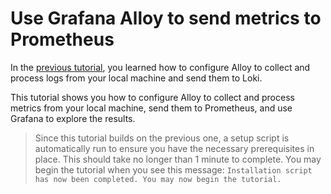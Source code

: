 # Use Grafana Alloy to send metrics to Prometheus

In the [previous tutorial](https://grafana.com/docs/alloy/latest/tutorials/send-logs-to-loki/), you learned how to configure Alloy to collect and process logs from your local machine and send them to Loki.

This tutorial shows you how to configure Alloy to collect and process metrics from your local machine, send them to Prometheus, and use Grafana to explore the results.

> Since this tutorial builds on the previous one, a setup script is automatically run to ensure you have the necessary prerequisites in place. This should take no longer than 1 minute to complete. You may begin the tutorial when you see this message: `Installation script has now been completed. You may now begin the tutorial.`
